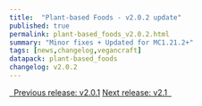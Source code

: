 ```yaml
---
title:  "Plant-based Foods - v2.0.2 update"
published: true
permalink: plant-based_foods_v2.0.2.html
summary: "Minor fixes + Updated for MC1.21.2+"
tags: [news,changelog,vegancraft]
datapack: plant-based_foods
changelog: v2.0.2
---
```


<div class="btn-group">
    <a href="plant-based_foods_v2.0.1.html" role="button" class="btn btn-primary"><i class="fa fa-caret-left"></i>&nbsp; Previous release: v2.0.1</a>
    <a href="plant-based_foods_v2.1.html" role="button" class="btn btn-primary">Next release: v2.1 &nbsp;<i class="fa fa-caret-right"></i></a>
</div>